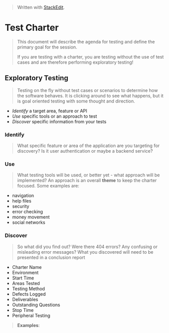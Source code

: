
> Written with [StackEdit](https://stackedit.io/).

# Test Charter
> This document will describe the agenda for testing and define the primary goal for the session.
>
> If you are testing with a charter, you are testing without the use of test cases and are therefore performing exploratory testing!
## Exploratory Testing
> Testing on the fly without test cases or scenarios to determine how the software behaves. It is clicking around to see what happens, but it is goal oriented testing with some thought and direction.
- *Identify* a target area, feature or API
- *Use* specific tools or an approach to test
- *Discover* specific information from your tests
### Identify
> What specific feature or area of the application are you targeting for discovery? Is it user authentication or maybe a backend service?
### Use
> What testing tools will be used, or better yet - what approach will be implemented? An approach is an overall **theme** to keep the charter focused. Some examples are:
- navigation
- help files
- security
- error checking
- money movement
- social networks
### Discover
> So what did you find out? Were there 404 errors? Any confusing or misleading error messages? What you discovered will need to be presented in a conclusion report
- Charter Name
- Environment
- Start Time
- Areas Tested
- Testing Method
- Defects Logged
- Deliverables
- Outstanding Questions
- Stop Time
- Peripheral Testing
> **Examples**:
> 
<!--stackedit_data:
eyJoaXN0b3J5IjpbLTQ1MTQ1NjcyNiw2NzM5NjY3NDEsMzQzNz
I3OTcxLDczMDk5ODExNl19
-->